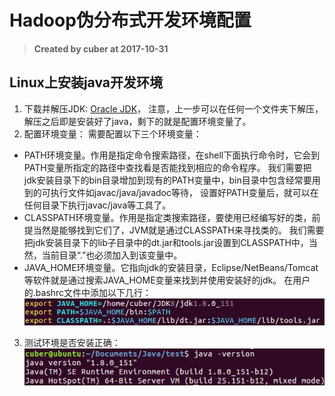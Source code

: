 # Hadoop伪分布式开发环境配置
> **Created by cuber at 2017-10-31** 
## Linux上安装java开发环境
1. 下载并解压JDK: [Oracle JDK](http://www.oracle.com/technetwork/java/javase/downloads/jdk8-downloads-2133151.html)，
注意，上一步可以在任何一个文件夹下解压，解压之后即是安装好了java，剩下的就是配置环境变量了。
2. 配置环境变量：
需要配置以下三个环境变量：
-  PATH环境变量。作用是指定命令搜索路径，在shell下面执行命令时，它会到PATH变量所指定的路径中查找看是否能找到相应的命令程序。
我们需要把 jdk安装目录下的bin目录增加到现有的PATH变量中，bin目录中包含经常要用到的可执行文件如javac/java/javadoc等待，
设置好PATH变量后，就可以在任何目录下执行javac/java等工具了。 
- CLASSPATH环境变量。作用是指定类搜索路径，要使用已经编写好的类，前提当然是能够找到它们了，JVM就是通过CLASSPATH来寻找类的。
我们需要把jdk安装目录下的lib子目录中的dt.jar和tools.jar设置到CLASSPATH中，当然，当前目录“.”也必须加入到该变量中。
- JAVA_HOME环境变量。它指向jdk的安装目录，Eclipse/NetBeans/Tomcat等软件就是通过搜索JAVA_HOME变量来找到并使用安装好的jdk。
在用户的.bashrc文件中添加以下几行：  
![1](https://github.com/CraftHeart/hadoop/blob/master/pic/java%E7%8E%AF%E5%A2%83%E5%8F%98%E9%87%8F.png)  
3. 测试环境是否安装正确：  
![2](https://github.com/CraftHeart/hadoop/blob/master/pic/java%E7%8E%AF%E5%A2%83%E6%B5%8B%E8%AF%95.png)  